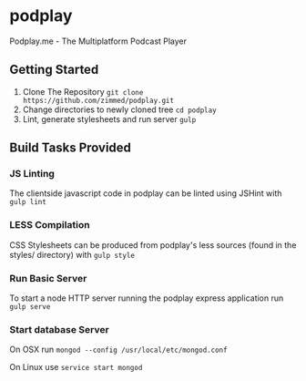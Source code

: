 # podplay
Podplay.me - The Multiplatform Podcast Player

## Getting Started
1. Clone The Repository `git clone https://github.com/zimmed/podplay.git`
2. Change directories to newly cloned tree `cd podplay`
3. Lint, generate stylesheets and run server `gulp`

## Build Tasks Provided

### JS Linting
The clientside javascript code in podplay can be linted using JSHint
with `gulp lint`

### LESS Compilation
CSS Stylesheets can be produced from podplay's less sources (found in the styles/ directory)
with `gulp style`

### Run Basic Server
To start a node HTTP server running the podplay express application
run `gulp serve`

### Start database Server
On OSX run `mongod --config /usr/local/etc/mongod.conf`

On Linux use `service start mongod`
